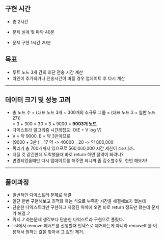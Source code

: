 ## 구현 시간

- 총 2시간

- 문제 설계 및 파악 40분
- 문제 구현 1시간 20분

## 목표

- 루트 노드 3개 간의 최단 전송 시간 계산
- 라인이 추가되거나 전송시간이 바뀔 경우 업데이트 후 다시 계산

---

## 데이터 크기 및 성능 고려

- 총 노드 수 = (대표 노드 3개 + 300개의 소규모 그룹 × (대표 노드 3 + 일반 노드 27))  
  = 3 + 300 × 30 = 3 + 9000 = **9003개 노드**
- 다익스트라 알고리즘 시간복잡도: O(E + V log V)
- V = 약 9000, E = 약 3만이므로
- (9000 + 3만 ) _ 17 약 -> 40000 _ 20 -> 약 800,000
- 쿼리가 총 700개까지 있으므로 560,000,000 시간 제한이 4초니까..
- 터질 것 같긴한데 도착했을때 바로 return 하면 절약이 되려나?
- 변경되었을때만 다시 업데이트를 해주면 되니까 좀 감소할수도. 한번 해보자!

---

## 풀이과정

- 일반적인 다익스트라 문제로 해결
- 일단 한번 구현해보고 최적화 하는 식으로 부족한 시간을 해결해보자 했는데
- 단순한 다익스트라만 구현하고 지정된 위치에 오면 바로 return 정도만 했는데 문제가 해결..?
- 뭐지..? 하는문제 생각보다 단순한 다익스트라 구현으로 풀렸다.
- list에서 remove 메서드를 진행할때 인덱스로 제거하는게 아니라 removeIf 를 이용해서 원하는 값을 찾아서 그 값만 제거.
